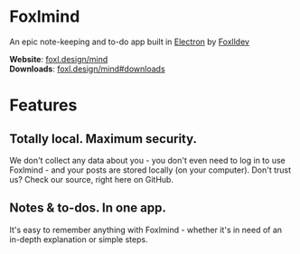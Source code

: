 # Foxlmind
An epic note-keeping and to-do app built in <a href="https://electronjs.org">Electron</a> by <a href="https://github.com/foxlldev">Foxlldev</a>

<strong>Website</strong>: [foxl.design/mind](https://foxl.design/mind)   
<strong>Downloads</strong>: [foxl.design/mind#downloads](https://foxl.design/mind#downloads)

# Features

## Totally local. Maximum security.
We don't collect any data about you - you don't even need to log in to use Foxlmind - and your posts are stored locally (on your computer).
Don't trust us? Check our source, right here on GitHub.   

## Notes & to-dos. In one app.
It's easy to remember anything with Foxlmind - whether it's in need of an in-depth explanation or simple steps.   
